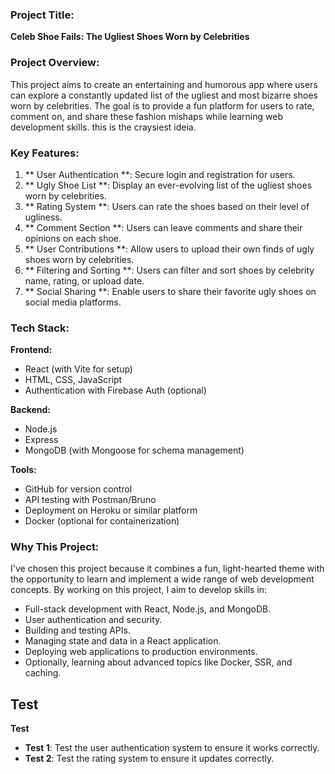 ### Project Title:
**Celeb Shoe Fails: The Ugliest Shoes Worn by Celebrities**

### Project Overview:
This project aims to create an entertaining and humorous app where users can explore a constantly updated list of the ugliest and most bizarre shoes worn by celebrities. The goal is to provide a fun platform for users to rate, comment on, and share these fashion mishaps while learning web development skills.
this is the craysiest ideia.

### Key Features:
1. ** User Authentication **: Secure login and registration for users.
2. ** Ugly Shoe List **: Display an ever-evolving list of the ugliest shoes worn by celebrities.
3. ** Rating System **: Users can rate the shoes based on their level of ugliness.
4. ** Comment Section **: Users can leave comments and share their opinions on each shoe.
5. ** User Contributions **: Allow users to upload their own finds of ugly shoes worn by celebrities.
6. ** Filtering and Sorting **: Users can filter and sort shoes by celebrity name, rating, or upload date.
7. ** Social Sharing **: Enable users to share their favorite ugly shoes on social media platforms.

### Tech Stack:
**Frontend:**
- React (with Vite for setup)
- HTML, CSS, JavaScript
- Authentication with Firebase Auth (optional)

**Backend:**
- Node.js
- Express
- MongoDB (with Mongoose for schema management)

**Tools:**
- GitHub for version control
- API testing with Postman/Bruno
- Deployment on Heroku or similar platform
- Docker (optional for containerization)

### Why This Project:
I've chosen this project because it combines a fun, light-hearted theme with the opportunity to learn and implement a wide range of web development concepts. By working on this project, I aim to develop skills in:
- Full-stack development with React, Node.js, and MongoDB.
- User authentication and security.
- Building and testing APIs.
- Managing state and data in a React application.
- Deploying web applications to production environments.
- Optionally, learning about advanced topics like Docker, SSR, and caching.

## Test

**Test**
* **Test 1**: Test the user authentication system to ensure it works correctly.
* **Test 2**: Test the rating system to ensure it updates correctly.
